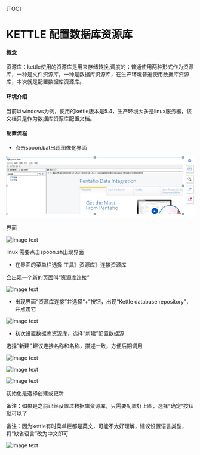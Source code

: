﻿[TOC]

# KETTLE 配置数据库资源库



#### 概念

   资源库：kettle使用的资源库是用来存储转换,调度的；普通使用两种形式作为资源库，一种是文件资源库，一种是数据库资源库，在生产环境普遍使用数据库资源库，本次就是配置数据库资源库。

#### 环境介绍

  当前以windows为例，使用的kettle版本是5.4，生产环境大多是linux服务器，该文档只是作为数据库资源库配置文档。
  
  
#### 配置流程

- 点击spoon.bat出现图像化界面

![_](../img_src/kettle_pz1.png)  


界面

![Image text](https://github.com/gh95533/mrwd/blob/master/img_src/kettle_pz1.png)

linux 需要点击spoon.sh出现界面


- 在界面的菜单栏选择 工具》资源库》连接资源库

会出现一个新的页面叫“资源库连接”

![Image text](https://github.com/gh95533/mrwd/blob/master/img_src/kettle_pz2.png)


- 出现界面“资源库连接”并选择“+”按钮，出现“Kettle database repository”，并点击它

![Image text](https://github.com/gh95533/mrwd/blob/master/img_src/kettle_pz3.png)


- 初次设置数据库资源库，选择”新建”配置数据源

选择”新建”,建议连接名称和名称，描述一致，方便后期调用

![Image text](https://github.com/gh95533/mrwd/blob/master/img_src/kettle_pz4.png)


![Image text](https://github.com/gh95533/mrwd/blob/master/img_src/kettle_pz5.png)


![Image text](https://github.com/gh95533/mrwd/blob/master/img_src/kettle_pz6.png)


初始化是选择创建或更新

备注：如果是之前已经设置过数据库资源库，只需要配置好上图，选择“确定”按钮就可以了

备注：因为kettle有时菜单栏都是英文，可能不太好理解，建议设置语言类型，将“缺省语言”改为中文即可

![Image text](https://github.com/gh95533/mrwd/blob/master/img_src/kettle_pz7.png)

